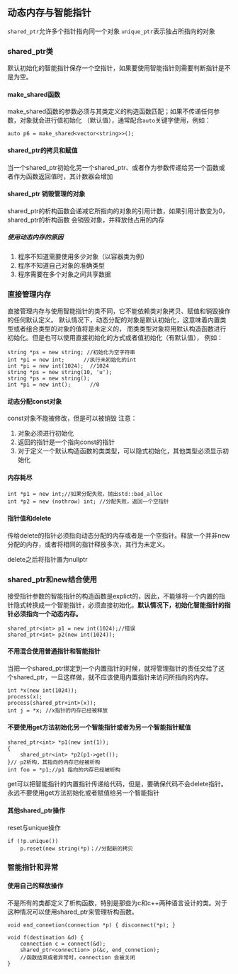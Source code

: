 ## 动态内存与智能指针
`shared_ptr`允许多个指针指向同一个对象
`unique_ptr`表示独占所指向的对象

### shared_ptr类
默认初始化的智能指针保存一个空指针，如果要使用智能指针则需要判断指针是不是为空。

#### make_shared函数
make_shared函数的参数必须与其类定义的构造函数匹配；如果不传递任何参数，对象就会进行值初始化
（默认值），通常配合`auto`关键字使用，例如：
```
auto p6 = make_shared<vector<string>>();
```

#### shared_ptr的拷贝和赋值

当一个shared_ptr初始化另一个shared_ptr、或者作为参数传递给另一个函数或者作为函数返回值时，其计数器会增加

#### shared_ptr 销毁管理的对象
shared_ptr的析构函数会递减它所指向的对象的引用计数，如果引用计数变为0，shared_ptr的析构函数
会销毁对象，并释放他占用的内存

##### 使用动态内存的原因
1. 程序不知道需要使用多少对象（以容器类为例）
2. 程序不知道自己对象的准确类型
3. 程序需要在多个对象之间共享数据

### 直接管理内存

直接管理内存与使用智能指针的类不同，它不能依赖类对象拷贝、赋值和销毁操作的任何默认定义。
默认情况下，动态分配的对象是默认初始化，这意味着内置类型或者组合类型的对象的值将是未定义的，
而类类型对象将用默认构造函数进行初始化。但是也可以使用直接初始化的方式或者值初始化（有默认值），
例如：
```
string *ps = new string; //初始化为空字符串
int *pi = new int;      //执行未初始化的int
int *pi = new int(1024);  //1024
string *ps = new string(10, 'u');
string *ps = new string();
int *pi = new int();      //0
```

#### 动态分配const对象
const对象不能被修改，但是可以被销毁
注意：
1. 对象必须进行初始化
2. 返回的指针是一个指向const的指针
3. 对于定义一个默认构造函数的类类型，可以隐式初始化，其他类型必须显示初始化

#### 内存耗尽

```
int *p1 = new int;//如果分配失败，抛出std::bad_alloc
int *p2 = new (nothrow) int; //分配失败，返回一个空指针
```
#### 指针值和delete
传给delete的指针必须指向动态分配的内存或者是一个空指针。释放一个并非new 分配的内存，或者将相同的指针释放多次，其行为未定义。

delete之后将指针置为nullptr

### shared_ptr和new结合使用
接受指针参数的智能指针的构造函数是explict的，因此，不能够将一个内置的指针隐式转换成一个智能指针，必须直接初始化。**默认情况下，初始化智能指针的指针必须指向一个动态内存。**

```
shared_ptr<int> p1 = new int(1024);//错误
shared_ptr<int> p2(new int(1024));
```

#### 不用混合使用普通指针和智能指针
当把一个shared_ptr绑定到一个内置指针的时候，就将管理指针的责任交给了这个shared_ptr，一旦这样做，就不应该使用内置指针来访问所指向的内存。
```
int *x(new int(1024));
process(x);
process(shared_ptr<int>(x));
int j = *x; //x指针的内存已经被释放
```

#### 不要使用get方法初始化另一个智能指针或者为另一个智能指针赋值
```
shared_ptr<int> *p1(new int(1));
{
    shared_ptr<int> *p2(p1->get());
}// p2析构，其指向的内存已经被析构
int foo = *p1;//p1 指向的内存已经被析构
```
get可以把智能指针的内置指针传递给代码，但是，要确保代码不会delete指针。永远不要使用get方法初始化或者赋值给另一个智能指针

#### 其他shared_ptr操作
reset与unique操作
```
if (!p.unique())
    p.reset(new string(*p)；//分配新的拷贝
```

### 智能指针和异常

#### 使用自己的释放操作
不是所有的类都定义了析构函数，特别是那些为c和c++两种语言设计的类。对于这种情况可以使用shared_ptr来管理析构函数。

```
void end_connetion(connection *p) { disconnect(*p); }

void f(destination &d) {
    connection c = connect(&d);
    shared_ptr<connection> p(&c, end_connetion);
    //函数结束或者异常时，connection 会被关闭
}
```

